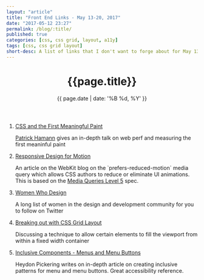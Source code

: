 ```yaml
---
layout: "article"
title: "Front End Links - May 13-20, 2017"
date: "2017-05-12 23:27"
permalink: /blog/:title/
published: true
categories: [css, css grid, layout, a11y]
tags: [css, css grid layout]
short-desc: A list of links that I don't want to forge about for May 13 to May 20, 2017
---
```


<header>
<h1>{{page.title}}</h1>
{{ page.date | date: '%B %d, %Y' }}
</header>

<ol>
  <li>
    <a href="https://pusher.com/sessions/meetup/london-css/css-and-the-first-meaningful-paint">CSS and the First Meaningful Paint</a>
    <p><a href="https://twitter.com/patrickhamann">Patrick Hamann</a> gives an in-depth talk on web perf and measuring the first meaninful paint</p>
  </li>
  <li>
    <a href="https://webkit.org/blog/7551/responsive-design-for-motion/">Responsive Design for Motion</a>
    <p>An article on the WebKit blog on the `prefers-reduced-motion` media query which allows CSS authors to reduce or eliminate UI animations. This is based on the <a href="https://drafts.csswg.org/mediaqueries-5/#mf-user-preferences">Media Queries Level 5</a> spec.
    </p>
  </li>
  <li>
  <a href="https://womenwho.design/">Women Who Design</a>
  <p>A long list of women in the design and development community for you to follow on Twitter</p>
  </li>
  <li>
    <a href="https://cloudfour.com/thinks/breaking-out-with-css-grid-layout/">Breaking out with CSS Grid Layout</a>
    <p>Discussing a technique to allow certain elements to fill the viewport from within a fixed width container</p>
  </li>
  <li>
    <a href="https://inclusive-components.design/menus-menu-buttons/">Inclusive Components - Menus and Menu Buttons</a>
    <p>Heydon Pickering writes on in-depth article on creating inclusive patterns for menu and menu buttons. Great accessibility reference.
  </li>
</ol>
